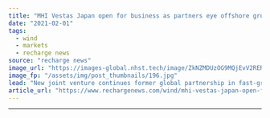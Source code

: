 ```yaml
---
title: "MHI Vestas Japan open for business as partners eye offshore growth"
date: "2021-02-01"
tags: 
  - wind
  - markets
  - recharge news
source: "recharge news"
image_url: "https://images-global.nhst.tech/image/ZkNZMDUzOG9MQjEvV2RERnlBL0tQZ2JBUEdCdmh4b1l5dlU4cDZKYmRxYz0=/nhst/binary/2dd4d940354ca4c4860c990105b8ef4a"
image_fp: "/assets/img/post_thumbnails/196.jpg"
lead: "New joint venture continues former global partnership in fast-growing Japanese market"
article_url: "https://www.rechargenews.com/wind/mhi-vestas-japan-open-for-business-as-partners-eye-offshore-growth/2-1-954884"
---
```


---
